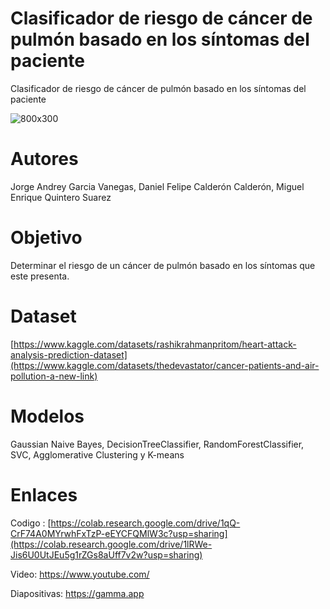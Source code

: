 # Clasificador de riesgo de cáncer de pulmón basado en los síntomas del paciente

Clasificador de riesgo de cáncer de pulmón basado en los síntomas del paciente


![800x300](https://github.com/miguel2190932/Predicci-n_c-ncer_de_pulm-n/assets/139878855/9e0e405a-6fc2-4867-ae88-707e54be3c29)


# Autores
Jorge Andrey Garcia Vanegas, Daniel Felipe Calderón Calderón, Miguel Enrique Quintero Suarez
# Objetivo
Determinar el riesgo de un cáncer de pulmón basado en los síntomas que este presenta.
# Dataset
[https://www.kaggle.com/datasets/rashikrahmanpritom/heart-attack-analysis-prediction-dataset](https://www.kaggle.com/datasets/thedevastator/cancer-patients-and-air-pollution-a-new-link)
# Modelos
Gaussian Naive Bayes, DecisionTreeClassifier, RandomForestClassifier, SVC, Agglomerative Clustering y K-means
# Enlaces
Codigo : [https://colab.research.google.com/drive/1qQ-CrF74A0MYrwhFxTzP-eEYCFQMlW3c?usp=sharing](https://colab.research.google.com/drive/1lRWe-Jis6U0UtJEu5g1rZGs8aUff7v2w?usp=sharing)

Video: https://www.youtube.com/

Diapositivas: https://gamma.app

